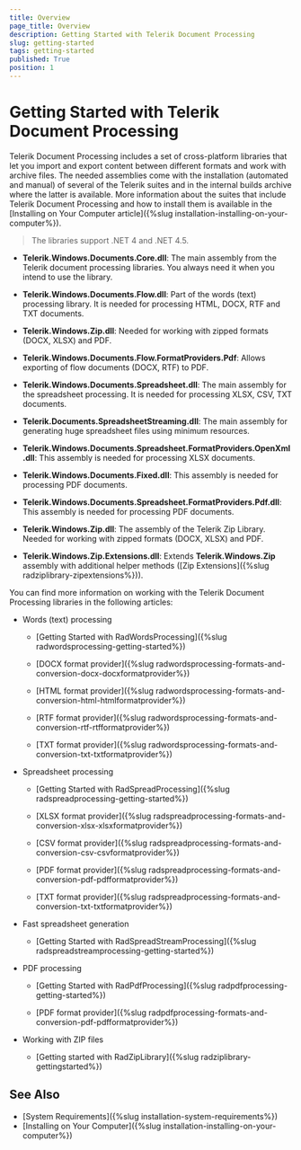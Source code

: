 ```yaml
---
title: Overview
page_title: Overview
description: Getting Started with Telerik Document Processing
slug: getting-started
tags: getting-started
published: True
position: 1
---
```


# Getting Started with Telerik Document Processing


Telerik Document Processing includes a set of cross-platform libraries that let you import and export content between different formats and work with archive files. The needed assemblies come with the installation (automated and manual) of several of the Telerik suites and in the internal builds archive where the latter is available. More information about the suites that include Telerik Document Processing and how to install them is available in the [Installing on Your Computer article]({%slug installation-installing-on-your-computer%}). 

>The libraries support .NET 4 and .NET 4.5.

* **Telerik.Windows.Documents.Core.dll**: The main assembly from the Telerik document processing libraries. You always need it when you intend to use the library.

* **Telerik.Windows.Documents.Flow.dll**: Part of the words (text) processing library. It is needed for processing HTML, DOCX, RTF and TXT documents.

* **Telerik.Windows.Zip.dll**: Needed for working with zipped formats (DOCX, XLSX) and PDF.

* **Telerik.Windows.Documents.Flow.FormatProviders.Pdf**: Allows exporting of flow documents (DOCX, RTF) to PDF.

* **Telerik.Windows.Documents.Spreadsheet.dll**: The main assembly for the spreadsheet processing. It is needed for processing XLSX, CSV, TXT documents.

* **Telerik.Documents.SpreadsheetStreaming.dll**: The main assembly for generating huge spreadsheet files using minimum resources.

* **Telerik.Windows.Documents.Spreadsheet.FormatProviders.OpenXml.dll**: This assembly is needed for processing XLSX documents.

* **Telerik.Windows.Documents.Fixed.dll**: This assembly is needed for processing PDF documents.

* **Telerik.Windows.Documents.Spreadsheet.FormatProviders.Pdf.dll**: This assembly is needed for processing PDF documents.

* **Telerik.Windows.Zip.dll**: The assembly of the Telerik Zip Library. Needed for working with zipped formats (DOCX, XLSX) and PDF.

* **Telerik.Windows.Zip.Extensions.dll**: Extends **Telerik.Windows.Zip** assembly with additional helper methods ([Zip Extensions]({%slug radziplibrary-zipextensions%})).


You can find more information on working with the Telerik Document Processing libraries in the following articles:

* Words (text) processing
	
	* [Getting Started with RadWordsProcessing]({%slug radwordsprocessing-getting-started%})

	* [DOCX format provider]({%slug radwordsprocessing-formats-and-conversion-docx-docxformatprovider%})

	* [HTML format provider]({%slug radwordsprocessing-formats-and-conversion-html-htmlformatprovider%})

	* [RTF format provider]({%slug radwordsprocessing-formats-and-conversion-rtf-rtfformatprovider%})

	* [TXT format provider]({%slug radwordsprocessing-formats-and-conversion-txt-txtformatprovider%})

* Spreadsheet processing

	* [Getting Started with RadSpreadProcessing]({%slug radspreadprocessing-getting-started%})

	* [XLSX format provider]({%slug radspreadprocessing-formats-and-conversion-xlsx-xlsxformatprovider%})

	* [CSV format provider]({%slug radspreadprocessing-formats-and-conversion-csv-csvformatprovider%})

	* [PDF format provider]({%slug radspreadprocessing-formats-and-conversion-pdf-pdfformatprovider%})

	* [TXT format provider]({%slug radspreadprocessing-formats-and-conversion-txt-txtformatprovider%})

* Fast spreadsheet generation
	
	* [Getting Started with RadSpreadStreamProcessing]({%slug radspreadstreamprocessing-getting-started%})

* PDF processing

	* [Getting Started with RadPdfProcessing]({%slug radpdfprocessing-getting-started%})

	* [PDF format provider]({%slug radpdfprocessing-formats-and-conversion-pdf-pdfformatprovider%})

* Working with ZIP files

    * [Getting started with RadZipLibrary]({%slug radziplibrary-gettingstarted%})

## See Also

* [System Requirements]({%slug installation-system-requirements%})
* [Installing on Your Computer]({%slug installation-installing-on-your-computer%})
